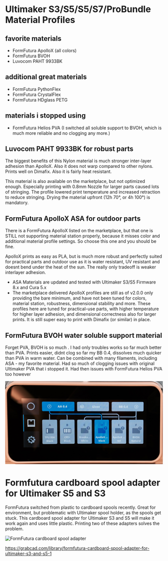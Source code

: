 # Ultimaker S3/S5/S5/S7/ProBundle Material Profiles


## favorite materials
* FormFutura ApolloX (all colors)
* FormFutura BVOH
* Luvocom PAHT 9933BK 

## additional great materials
* FormFutura PythonFlex
* FormFutura CrystalFlex
* FormFutura HDglass PETG

## materials i stopped using
* FormFutura Helios PVA (I switched all soluble support to BVOH, which is much more reliable and no clogging any more.)

## __Luvocom PAHT 9933BK__ for robust parts
The biggest benefits of this Nylon material is much stronger inter-layer adhesion than ApolloX. Also it does not warp compared to other nylons. Prints well on Dimafix. Also it is fairly heat resistant.

This material is also available on the marketplace, but not optimized enough. Especially printing with 0.8mm Nozzle for larger parts caused lots of stringing. The profile lowered print temperature and increased retraction to reduce stringing. Drying the material upfront (12h 70°, or 4h 100°) is mandatory.

## __FormFutura ApolloX ASA__ for outdoor parts
There is a FormFutura ApolloX listed on the marketplace, but that one is STILL not  supporting material station properly, because it misses color and additional material profile settings. So choose this one and you should be fine.

ApolloX prints as easy as PLA, but is much more robust and perfectly suited for practical parts and outdoor use as it is water resistant, UV resistant and doesnt bend under the heat of the sun. The really only tradeoff is weaker interlayer adhesion.

* ASA Materials are updated and tested with Ultimaker S3/S5 Firmware 8.x and Cura 5.x
* The marketplace delivered ApolloX profiles are still as of v2.0.0 only providing the bare minimum, and have not been tuned for colors, material station, robustness, dimensional stability and more.
These profiles here are tuned for practical-use parts, with higher temperature for higher layer adhesion, and dimensional correctness also for larger prints. It is still super easy to print with Dimafix (or similar) in place.



## __FormFutura BVOH__ water soluble support material

Forget PVA, BVOH is so much . I had only troubles works so far much better than PVA. Prints easier, didnt clog so far my BB 0.4, dissolves much quicker than PVA in warm water. Can be combined with many filaments, including ASA - my favorite material. Had so much of clogging issues with original Ultimaker PVA that i stopped it. Had then issues with FormFutura Helios PVA too however

![Formfutura ApolloX ASA and BVOH water soluble material](s5_materialstation_apollox_bvoh.jpg)


# Formfutura cardboard spool adapter for Ultimaker S5 and S3
FormFutura switched from plastic to cardboard spools recently. Great for environment, but problematic with Ultimaker spool holder, as the spools get stuck. This cardboard spool adapter for Ultimaker S3 and S5 will make it work again and uses little plastic. Printing two of these adapters solves the problem.

![FormFutura cardboard spool adapter](formfuturaspooladapter.jpg)

https://grabcad.com/library/formfutura-cardboard-spool-adapter-for-ultimaker-s3-and-s5-1